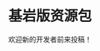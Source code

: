 # 基岩版资源包

欢迎新的开发者前来投稿！

<SubmitWork :work_type="'bedrock_resourcepack'" :label_name="'Bedrock ResourcePack'"></SubmitWork>

<WorkTable :work_type="'bedrock_resourcepack'"></WorkTable>
